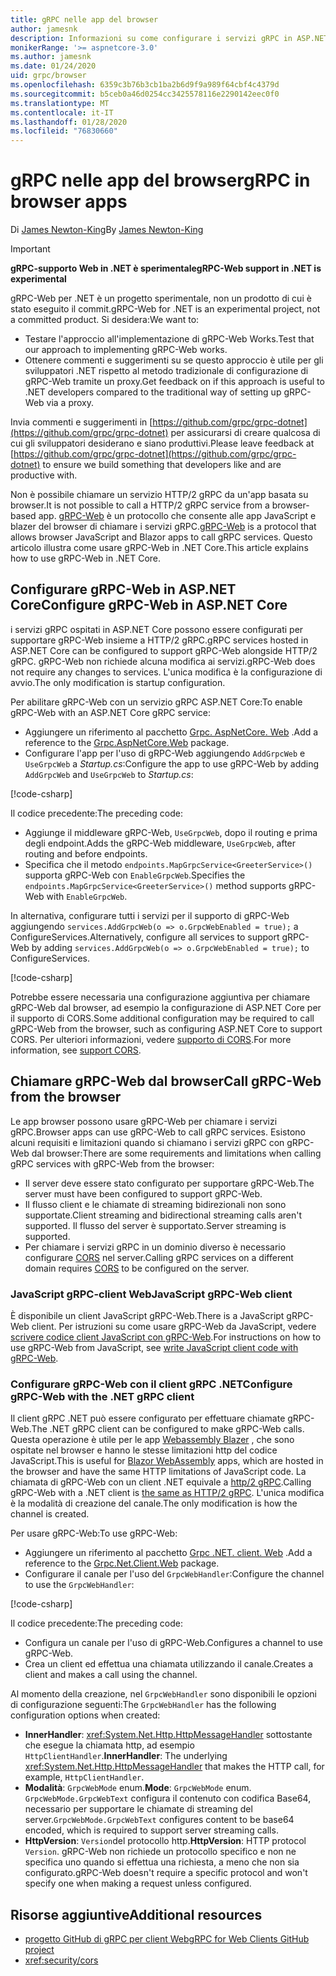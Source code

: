 ```yaml
---
title: gRPC nelle app del browser
author: jamesnk
description: Informazioni su come configurare i servizi gRPC in ASP.NET Core per essere richiamabili dalle app del browser usando gRPC-Web.
monikerRange: '>= aspnetcore-3.0'
ms.author: jamesnk
ms.date: 01/24/2020
uid: grpc/browser
ms.openlocfilehash: 6359c3b76b3cb1ba2b6d9f9a989f64cbf4c4379d
ms.sourcegitcommit: b5ceb0a46d0254cc3425578116e2290142eec0f0
ms.translationtype: MT
ms.contentlocale: it-IT
ms.lasthandoff: 01/28/2020
ms.locfileid: "76830660"
---
```

# <a name="grpc-in-browser-apps"></a><span data-ttu-id="c00c4-103">gRPC nelle app del browser</span><span class="sxs-lookup"><span data-stu-id="c00c4-103">gRPC in browser apps</span></span>

<span data-ttu-id="c00c4-104">Di [James Newton-King](https://twitter.com/jamesnk)</span><span class="sxs-lookup"><span data-stu-id="c00c4-104">By [James Newton-King](https://twitter.com/jamesnk)</span></span>

> [!IMPORTANT]
> <span data-ttu-id="c00c4-105">**gRPC-supporto Web in .NET è sperimentale**</span><span class="sxs-lookup"><span data-stu-id="c00c4-105">**gRPC-Web support in .NET is experimental**</span></span>
>
> <span data-ttu-id="c00c4-106">gRPC-Web per .NET è un progetto sperimentale, non un prodotto di cui è stato eseguito il commit.</span><span class="sxs-lookup"><span data-stu-id="c00c4-106">gRPC-Web for .NET is an experimental project, not a committed product.</span></span> <span data-ttu-id="c00c4-107">Si desidera:</span><span class="sxs-lookup"><span data-stu-id="c00c4-107">We want to:</span></span>
>
> * <span data-ttu-id="c00c4-108">Testare l'approccio all'implementazione di gRPC-Web Works.</span><span class="sxs-lookup"><span data-stu-id="c00c4-108">Test that our approach to implementing gRPC-Web works.</span></span>
> * <span data-ttu-id="c00c4-109">Ottenere commenti e suggerimenti su se questo approccio è utile per gli sviluppatori .NET rispetto al metodo tradizionale di configurazione di gRPC-Web tramite un proxy.</span><span class="sxs-lookup"><span data-stu-id="c00c4-109">Get feedback on if this approach is useful to .NET developers compared to the traditional way of setting up gRPC-Web via a proxy.</span></span>
>
> <span data-ttu-id="c00c4-110">Invia commenti e suggerimenti in [https://github.com/grpc/grpc-dotnet](https://github.com/grpc/grpc-dotnet) per assicurarsi di creare qualcosa di cui gli sviluppatori desiderano e siano produttivi.</span><span class="sxs-lookup"><span data-stu-id="c00c4-110">Please leave feedback at [https://github.com/grpc/grpc-dotnet](https://github.com/grpc/grpc-dotnet) to ensure we build something that developers like and are productive with.</span></span>

<span data-ttu-id="c00c4-111">Non è possibile chiamare un servizio HTTP/2 gRPC da un'app basata su browser.</span><span class="sxs-lookup"><span data-stu-id="c00c4-111">It is not possible to call a HTTP/2 gRPC service from a browser-based app.</span></span> <span data-ttu-id="c00c4-112">[gRPC-Web](https://github.com/grpc/grpc/blob/master/doc/PROTOCOL-WEB.md) è un protocollo che consente alle app JavaScript e blazer del browser di chiamare i servizi gRPC.</span><span class="sxs-lookup"><span data-stu-id="c00c4-112">[gRPC-Web](https://github.com/grpc/grpc/blob/master/doc/PROTOCOL-WEB.md) is a protocol that allows browser JavaScript and Blazor apps to call gRPC services.</span></span> <span data-ttu-id="c00c4-113">Questo articolo illustra come usare gRPC-Web in .NET Core.</span><span class="sxs-lookup"><span data-stu-id="c00c4-113">This article explains how to use gRPC-Web in .NET Core.</span></span>

## <a name="configure-grpc-web-in-aspnet-core"></a><span data-ttu-id="c00c4-114">Configurare gRPC-Web in ASP.NET Core</span><span class="sxs-lookup"><span data-stu-id="c00c4-114">Configure gRPC-Web in ASP.NET Core</span></span>

<span data-ttu-id="c00c4-115">i servizi gRPC ospitati in ASP.NET Core possono essere configurati per supportare gRPC-Web insieme a HTTP/2 gRPC.</span><span class="sxs-lookup"><span data-stu-id="c00c4-115">gRPC services hosted in ASP.NET Core can be configured to support gRPC-Web alongside HTTP/2 gRPC.</span></span> <span data-ttu-id="c00c4-116">gRPC-Web non richiede alcuna modifica ai servizi.</span><span class="sxs-lookup"><span data-stu-id="c00c4-116">gRPC-Web does not require any changes to services.</span></span> <span data-ttu-id="c00c4-117">L'unica modifica è la configurazione di avvio.</span><span class="sxs-lookup"><span data-stu-id="c00c4-117">The only modification is startup configuration.</span></span>

<span data-ttu-id="c00c4-118">Per abilitare gRPC-Web con un servizio gRPC ASP.NET Core:</span><span class="sxs-lookup"><span data-stu-id="c00c4-118">To enable gRPC-Web with an ASP.NET Core gRPC service:</span></span>

* <span data-ttu-id="c00c4-119">Aggiungere un riferimento al pacchetto [Grpc. AspNetCore. Web](https://www.nuget.org/packages/Grpc.AspNetCore.Web) .</span><span class="sxs-lookup"><span data-stu-id="c00c4-119">Add a reference to the [Grpc.AspNetCore.Web](https://www.nuget.org/packages/Grpc.AspNetCore.Web) package.</span></span>
* <span data-ttu-id="c00c4-120">Configurare l'app per l'uso di gRPC-Web aggiungendo `AddGrpcWeb` e `UseGrpcWeb` a *Startup.cs*:</span><span class="sxs-lookup"><span data-stu-id="c00c4-120">Configure the app to use gRPC-Web by adding `AddGrpcWeb` and `UseGrpcWeb` to *Startup.cs*:</span></span>

[!code-csharp[](~/grpc/browser/sample/Startup.cs?name=snippet_1&highlight=3,10,14)]

<span data-ttu-id="c00c4-121">Il codice precedente:</span><span class="sxs-lookup"><span data-stu-id="c00c4-121">The preceding code:</span></span>

* <span data-ttu-id="c00c4-122">Aggiunge il middleware gRPC-Web, `UseGrpcWeb`, dopo il routing e prima degli endpoint.</span><span class="sxs-lookup"><span data-stu-id="c00c4-122">Adds the gRPC-Web middleware, `UseGrpcWeb`, after routing and before endpoints.</span></span>
* <span data-ttu-id="c00c4-123">Specifica che il metodo `endpoints.MapGrpcService<GreeterService>()` supporta gRPC-Web con `EnableGrpcWeb`.</span><span class="sxs-lookup"><span data-stu-id="c00c4-123">Specifies the `endpoints.MapGrpcService<GreeterService>()` method supports gRPC-Web with `EnableGrpcWeb`.</span></span> 

<span data-ttu-id="c00c4-124">In alternativa, configurare tutti i servizi per il supporto di gRPC-Web aggiungendo `services.AddGrpcWeb(o => o.GrpcWebEnabled = true);` a ConfigureServices.</span><span class="sxs-lookup"><span data-stu-id="c00c4-124">Alternatively, configure all services to support gRPC-Web by adding `services.AddGrpcWeb(o => o.GrpcWebEnabled = true);` to ConfigureServices.</span></span>

[!code-csharp[](~/grpc/browser/sample/AllServicesSupportExample_Startup.cs?name=snippet_1&highlight=5,12,16)]

<span data-ttu-id="c00c4-125">Potrebbe essere necessaria una configurazione aggiuntiva per chiamare gRPC-Web dal browser, ad esempio la configurazione di ASP.NET Core per il supporto di CORS.</span><span class="sxs-lookup"><span data-stu-id="c00c4-125">Some additional configuration may be required to call gRPC-Web from the browser, such as configuring ASP.NET Core to support CORS.</span></span> <span data-ttu-id="c00c4-126">Per ulteriori informazioni, vedere [supporto di CORS](xref:security/cors).</span><span class="sxs-lookup"><span data-stu-id="c00c4-126">For more information, see [support CORS](xref:security/cors).</span></span>

## <a name="call-grpc-web-from-the-browser"></a><span data-ttu-id="c00c4-127">Chiamare gRPC-Web dal browser</span><span class="sxs-lookup"><span data-stu-id="c00c4-127">Call gRPC-Web from the browser</span></span>

<span data-ttu-id="c00c4-128">Le app browser possono usare gRPC-Web per chiamare i servizi gRPC.</span><span class="sxs-lookup"><span data-stu-id="c00c4-128">Browser apps can use gRPC-Web to call gRPC services.</span></span> <span data-ttu-id="c00c4-129">Esistono alcuni requisiti e limitazioni quando si chiamano i servizi gRPC con gRPC-Web dal browser:</span><span class="sxs-lookup"><span data-stu-id="c00c4-129">There are some requirements and limitations when calling gRPC services with gRPC-Web from the browser:</span></span>

* <span data-ttu-id="c00c4-130">Il server deve essere stato configurato per supportare gRPC-Web.</span><span class="sxs-lookup"><span data-stu-id="c00c4-130">The server must have been configured to support gRPC-Web.</span></span>
* <span data-ttu-id="c00c4-131">Il flusso client e le chiamate di streaming bidirezionali non sono supportate.</span><span class="sxs-lookup"><span data-stu-id="c00c4-131">Client streaming and bidirectional streaming calls aren't supported.</span></span> <span data-ttu-id="c00c4-132">Il flusso del server è supportato.</span><span class="sxs-lookup"><span data-stu-id="c00c4-132">Server streaming is supported.</span></span>
* <span data-ttu-id="c00c4-133">Per chiamare i servizi gRPC in un dominio diverso è necessario configurare [CORS](xref:security/cors) nel server.</span><span class="sxs-lookup"><span data-stu-id="c00c4-133">Calling gRPC services on a different domain requires [CORS](xref:security/cors) to be configured on the server.</span></span>

### <a name="javascript-grpc-web-client"></a><span data-ttu-id="c00c4-134">JavaScript gRPC-client Web</span><span class="sxs-lookup"><span data-stu-id="c00c4-134">JavaScript gRPC-Web client</span></span>

<span data-ttu-id="c00c4-135">È disponibile un client JavaScript gRPC-Web.</span><span class="sxs-lookup"><span data-stu-id="c00c4-135">There is a JavaScript gRPC-Web client.</span></span> <span data-ttu-id="c00c4-136">Per istruzioni su come usare gRPC-Web da JavaScript, vedere [scrivere codice client JavaScript con gRPC-Web](https://github.com/grpc/grpc-web/tree/master/net/grpc/gateway/examples/helloworld#write-client-code).</span><span class="sxs-lookup"><span data-stu-id="c00c4-136">For instructions on how to use gRPC-Web from JavaScript, see [write JavaScript client code with gRPC-Web](https://github.com/grpc/grpc-web/tree/master/net/grpc/gateway/examples/helloworld#write-client-code).</span></span>

### <a name="configure-grpc-web-with-the-net-grpc-client"></a><span data-ttu-id="c00c4-137">Configurare gRPC-Web con il client gRPC .NET</span><span class="sxs-lookup"><span data-stu-id="c00c4-137">Configure gRPC-Web with the .NET gRPC client</span></span>

<span data-ttu-id="c00c4-138">Il client gRPC .NET può essere configurato per effettuare chiamate gRPC-Web.</span><span class="sxs-lookup"><span data-stu-id="c00c4-138">The .NET gRPC client can be configured to make gRPC-Web calls.</span></span> <span data-ttu-id="c00c4-139">Questa operazione è utile per le app [Webassembly Blazer](xref:blazor/index#blazor-webassembly) , che sono ospitate nel browser e hanno le stesse limitazioni http del codice JavaScript.</span><span class="sxs-lookup"><span data-stu-id="c00c4-139">This is useful for [Blazor WebAssembly](xref:blazor/index#blazor-webassembly) apps, which are hosted in the browser and have the same HTTP limitations of JavaScript code.</span></span> <span data-ttu-id="c00c4-140">La chiamata di gRPC-Web con un client .NET equivale a [http/2 gRPC](xref:grpc/client).</span><span class="sxs-lookup"><span data-stu-id="c00c4-140">Calling gRPC-Web with a .NET client is [the same as HTTP/2 gRPC](xref:grpc/client).</span></span> <span data-ttu-id="c00c4-141">L'unica modifica è la modalità di creazione del canale.</span><span class="sxs-lookup"><span data-stu-id="c00c4-141">The only modification is how the channel is created.</span></span>

<span data-ttu-id="c00c4-142">Per usare gRPC-Web:</span><span class="sxs-lookup"><span data-stu-id="c00c4-142">To use gRPC-Web:</span></span>

* <span data-ttu-id="c00c4-143">Aggiungere un riferimento al pacchetto [Grpc .NET. client. Web](https://www.nuget.org/packages/Grpc.Net.Client.Web) .</span><span class="sxs-lookup"><span data-stu-id="c00c4-143">Add a reference to the [Grpc.Net.Client.Web](https://www.nuget.org/packages/Grpc.Net.Client.Web) package.</span></span>
* <span data-ttu-id="c00c4-144">Configurare il canale per l'uso del `GrpcWebHandler`:</span><span class="sxs-lookup"><span data-stu-id="c00c4-144">Configure the channel to use the `GrpcWebHandler`:</span></span>

[!code-csharp[](~/grpc/browser/sample/Handler.cs?name=snippet_1)]

<span data-ttu-id="c00c4-145">Il codice precedente:</span><span class="sxs-lookup"><span data-stu-id="c00c4-145">The preceding code:</span></span>

* <span data-ttu-id="c00c4-146">Configura un canale per l'uso di gRPC-Web.</span><span class="sxs-lookup"><span data-stu-id="c00c4-146">Configures a channel to use gRPC-Web.</span></span>
* <span data-ttu-id="c00c4-147">Crea un client ed effettua una chiamata utilizzando il canale.</span><span class="sxs-lookup"><span data-stu-id="c00c4-147">Creates a client and makes a call using the channel.</span></span>

<span data-ttu-id="c00c4-148">Al momento della creazione, nel `GrpcWebHandler` sono disponibili le opzioni di configurazione seguenti:</span><span class="sxs-lookup"><span data-stu-id="c00c4-148">The `GrpcWebHandler` has the following configuration options when created:</span></span>

* <span data-ttu-id="c00c4-149">**InnerHandler**: <xref:System.Net.Http.HttpMessageHandler> sottostante che esegue la chiamata http, ad esempio `HttpClientHandler`.</span><span class="sxs-lookup"><span data-stu-id="c00c4-149">**InnerHandler**: The underlying <xref:System.Net.Http.HttpMessageHandler> that makes the HTTP call, for example, `HttpClientHandler`.</span></span>
* <span data-ttu-id="c00c4-150">**Modalità**: `GrpcWebMode` enum.</span><span class="sxs-lookup"><span data-stu-id="c00c4-150">**Mode**: `GrpcWebMode` enum.</span></span> <span data-ttu-id="c00c4-151">`GrpcWebMode.GrpcWebText` configura il contenuto con codifica Base64, necessario per supportare le chiamate di streaming del server.</span><span class="sxs-lookup"><span data-stu-id="c00c4-151">`GrpcWebMode.GrpcWebText` configures content to be base64 encoded, which is required to support server streaming calls.</span></span>
* <span data-ttu-id="c00c4-152">**HttpVersion**: `Version`del protocollo http.</span><span class="sxs-lookup"><span data-stu-id="c00c4-152">**HttpVersion**: HTTP protocol `Version`.</span></span> <span data-ttu-id="c00c4-153">gRPC-Web non richiede un protocollo specifico e non ne specifica uno quando si effettua una richiesta, a meno che non sia configurato.</span><span class="sxs-lookup"><span data-stu-id="c00c4-153">gRPC-Web doesn't require a specific protocol and won't specify one when making a request unless configured.</span></span>

## <a name="additional-resources"></a><span data-ttu-id="c00c4-154">Risorse aggiuntive</span><span class="sxs-lookup"><span data-stu-id="c00c4-154">Additional resources</span></span>

* [<span data-ttu-id="c00c4-155">progetto GitHub di gRPC per client Web</span><span class="sxs-lookup"><span data-stu-id="c00c4-155">gRPC for Web Clients GitHub project</span></span>](https://github.com/grpc/grpc-web)
* <xref:security/cors>
